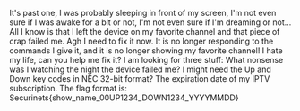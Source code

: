 It's past one, I was probably sleeping in front of my screen, I'm not even sure if I was awake for a bit or not, I'm not even sure if I'm dreaming or not... All I know is that I left the device on my favorite channel and that piece of crap failed me. Agh I need to fix it now. It is no longer responding to the commands I give it, and it is no longer showing my favorite channel! I hate my life, can you help me fix it?
I am looking for three stuff:
What nonsense was I watching the night the device failed me?
I might need the Up and Down key codes in NEC 32-bit format?
The expiration date of my IPTV subscription.
The flag format is: Securinets{show_name_00UP1234_DOWN1234_YYYYMMDD}
